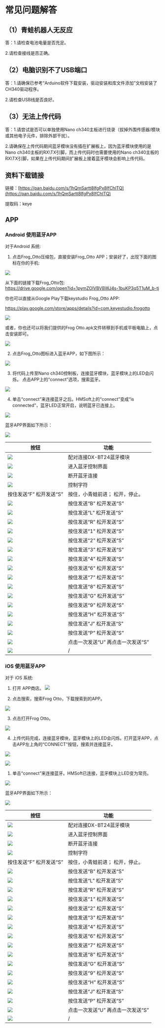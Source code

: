 # 常见问题解答

## （1）青蛙机器人无反应

答：1.请检查电池电量是否充足。

2.请检查接线是否正确。

## （2）电脑识别不了USB端口

答：1.请确保已参考“Arduino软件下载安装，驱动安装和库文件添加”文档安装了CH340驱动程序。

2.请检查USB线是否良好。

## （3）无法上传代码

答：1.请尝试是否可以单独使用Nano
ch340主板进行烧录（拔掉外围传感器/模块或其他电子元件，排除外部干扰）。

2.请确保在上传代码期间蓝牙模块没有插在扩展板上，因为蓝牙模块使用的是Nano
ch340主板的RX\TX引脚，而上传代码时也需要使用的Nano
ch340主板的RX\TX引脚，如果在上传代码期间扩展板上接着蓝牙模块会影响上传代码。

## 资料下载链接

链接：[https://pan.baidu.com/s/1hQmSartt8IfgPx8IfChlTQ](https://pan.baidu.com/s/1hQmSartt8IfgPx8IfChlTQ)

提取码：keye 


## APP

### Android 使用蓝牙APP

对于Android 系统:

1.  点击Frog_Otto压缩包，直接安装Frog_Otto     APP；安装好了，出现下面的图标在你的手机:

![](media/397d9bbd5521ee509e69d6a87ab9150c.jpeg)

从下面的链接下载Frog_Otto包:  
<https://drive.google.com/open?id=1pymZOlVBVBWJ4s-1buKP3q5T1uM_b-tj>

你也可以直接从Google Play下载keystudio Frog_Otto APP:

<https://play.google.com/store/apps/details?id=com.keyestudio.frogotto>

![](media/16415454f1e9f10b5aae974c3e54cbcc.png)

或者，你也还可以将我们提供的Frog Otto.apk文件转移到手机或平板电脑上，点击安装即可。

![](media/f51fc6b4131a7c1f86ca9166d93fb133.png)

2.  点击Frog_Otto图标进入蓝牙APP，如下图所示：

![](media/6070584e34eb11992f3704c107497bda.png)

3.  将代码上传至Nano     ch340控制板，连接蓝牙模块，蓝牙模块上的LED会闪烁。       点击APP上的“connect”选项，搜索蓝牙。

![](media/ff4469b2988d1798effd48c303849bad.png)

4.  单击“connect”来连接蓝牙之后。HMSoft上的“connect”变成“is     connected”，蓝牙LED正常开启，说明蓝牙已连接上。

![](media/63cc1e4182d7be2360a7923d1f6c5ea8.png)

蓝牙APP界面如下所示：

![](media/6070584e34eb11992f3704c107497bda.png)


|按钮|功能|
|-|-|
|![](media/f21f815bd6f7c65c30f50fdb5072b755.png)|配对连接DX-BT24蓝牙模块|
|![](media/b2a6c7930a6d209a474d1cf9c046d074.png)|进入蓝牙控制界面|
|![](media/c05b850ad0fdbe4f48543b3c06140cd4.png)|断开蓝牙连接|
|![](media/fe231f85c445acccf645384091bbcb65.png)|控制字符|功能|
|按住发送“F” 松开发送“S”|按住，小青蛙前进； 松开，停止。|
|![](media/01048cbcd049d814e1f70887e7a530c4.png)|按住发送“B” 松开发送“S”|按住，小青蛙后退； 松开，停止。|
|![](media/9632bba59b5df0cae04ab24576e160ce.png)|按住发送“L” 松开发送“S”|按住，小青蛙左转； 松开，停止。|
|![](media/e80859bae90a0e5504e43d929691117a.png)|按住发送“R” 松开发送“S”|按住，小青蛙右转； 松开，停止。|
|![](media/a98e1d7b57d03be394a38905561179c3.png)|按住发送“1” 松开发送“S”|按住，左侧漫步； 松开，停止。|
|![](media/af522bfd1c785730a355722bc3e86215.png)|按住发送“2” 松开发送“S”|按住，右侧漫步； 松开，停止。|
|![](media/6190ab224bfc326b08be2a54a2047a36.png)|按住发送“3” 松开发送“S”|按住，右侧跳步； 松开，停止。|
|![](media/6f5b3386172f3d9d407280e15836305b.png)|按住发送“4” 松开发送“S”|按住，左侧跳步； 松开，停止。|
|![](media/6c835a7ab04ee9955977d4616ed9a358.png)|按住发送“6” 松开发送“S”|点击，往右倾斜一次，再慢慢回复|
|![](media/f5f7f7ffdb61fad48b819a515e0bba87.png)|按住发送“7” 松开发送“S”|点击，滑步一次|
|![](media/4fc5e33179e8bd356effb7be71e6253d.png)|按住发送“8” 松开发送“S”|按住，摩擦摩擦； 松开，停止。|
|![](media/110dafca00a4431505ada7f73491638b.png)|按住发送“G” 松开发送“S”|按住，左右摆动； 松开，停止。|
|![](media/fd0803d3881e992f79106fbaa6443b14.png)|按住发送“9” 松开发送“S”|按住，跳； 松开，停止。|
|![](media/5a5cc643091ed79b07d2748418fd4eb9.png)|按住发送“H” 松开发送“S”|按住，游泳动作； 松开，停止。|
|![](media/9898df3bc5434f72e01cfddcaaa86160.png)|按住发送“J” 松开发送“S”|点击，慢慢踮起脚，再放下。|
|![](media/003d48d168b18a99d58965b1e8c16e1e.png)|按住发送“P” 松开发送“S”|点击，跳舞。|
|![](media/b4e7f9883b334b1a32cb5b058ba429f0.png)|点击一次发送“U” 再点击一次发送“S”|开启超声波跟随。|
|![](media/1b3b0fb97d1b12891db69fc4acafa8eb.png)|/|点击一次开启手机姿态控制；再点击一次关闭。|


### iOS 使用蓝牙APP

对于 iOS 系统:

1.  打开 APP商店。       ![](media/29c5a8fc3e39ca5259f31baf812ef041.png)

2.  点击搜索，搜索Frog Otto，下载搜索到的APP。

![](media/ef5c55343d214c9b6be0e7147fb43b54.png)

3.  点击打开Frog Otto。

![](media/398698470a5a3f3cc829dfe4c519978e.png)

4.  上传代码完成，连接蓝牙模块，蓝牙模块上的LED会闪烁。打开蓝牙APP，点击APP左上角的“CONNECT”按钮，搜索并连接蓝牙。

![](media/ca2fad052685e2c6d4810d2bf23538bc.png)

![](media/2f287fa94f4e79691414de4d514d08fc.png)

1.  单击“connect”来连接蓝牙。HMSoft已连接，蓝牙模块上LED变为常亮。

![](media/66badd1ca7dbcf9536de43b447164141.png)

蓝牙APP界面如下所示：

![](media/6070584e34eb11992f3704c107497bda.png)


|按钮|功能|
|-|-|
|![](media/f21f815bd6f7c65c30f50fdb5072b755.png)|配对连接DX-BT24蓝牙模块|
|![](media/b2a6c7930a6d209a474d1cf9c046d074.png)|进入蓝牙控制界面|
|![](media/c05b850ad0fdbe4f48543b3c06140cd4.png)|断开蓝牙连接|
|![](media/fe231f85c445acccf645384091bbcb65.png)|控制字符|功能|
|按住发送“F” 松开发送“S”|按住，小青蛙前进； 松开，停止。|
|![](media/01048cbcd049d814e1f70887e7a530c4.png)|按住发送“B” 松开发送“S”|按住，小青蛙后退； 松开，停止。|
|![](media/9632bba59b5df0cae04ab24576e160ce.png)|按住发送“L” 松开发送“S”|按住，小青蛙左转； 松开，停止。|
|![](media/e80859bae90a0e5504e43d929691117a.png)|按住发送“R” 松开发送“S”|按住，小青蛙右转； 松开，停止。|
|![](media/a98e1d7b57d03be394a38905561179c3.png)|按住发送“1” 松开发送“S”|按住，左侧漫步； 松开，停止。|
|![](media/af522bfd1c785730a355722bc3e86215.png)|按住发送“2” 松开发送“S”|按住，右侧漫步； 松开，停止。|
|![](media/6190ab224bfc326b08be2a54a2047a36.png)|按住发送“3” 松开发送“S”|按住，右侧跳步； 松开，停止。|
|![](media/6f5b3386172f3d9d407280e15836305b.png)|按住发送“4” 松开发送“S”|按住，左侧跳步； 松开，停止。|
|![](media/6c835a7ab04ee9955977d4616ed9a358.png)|按住发送“6” 松开发送“S”|点击，往右倾斜一次，再慢慢回复|
|![](media/f5f7f7ffdb61fad48b819a515e0bba87.png)|按住发送“7” 松开发送“S”|点击，滑步一次|
|![](media/4fc5e33179e8bd356effb7be71e6253d.png)|按住发送“8” 松开发送“S”|按住，摩擦摩擦； 松开，停止。|
|![](media/110dafca00a4431505ada7f73491638b.png)|按住发送“G” 松开发送“S”|按住，左右摆动； 松开，停止。|
|![](media/fd0803d3881e992f79106fbaa6443b14.png)|按住发送“9” 松开发送“S”|按住，跳； 松开，停止。|
|![](media/5a5cc643091ed79b07d2748418fd4eb9.png)|按住发送“H” 松开发送“S”|按住，游泳动作； 松开，停止。|
|![](media/9898df3bc5434f72e01cfddcaaa86160.png)|按住发送“J” 松开发送“S”|点击，慢慢踮起脚，再放下。|
|![](media/003d48d168b18a99d58965b1e8c16e1e.png)|按住发送“P” 松开发送“S”|点击，跳舞。|
|![](media/b4e7f9883b334b1a32cb5b058ba429f0.png)|点击一次发送“U” 再点击一次发送“S”|开启超声波跟随。|
|![](media/1b3b0fb97d1b12891db69fc4acafa8eb.png)|/|点击一次开启手机姿态控制；再点击一次关闭。|






















